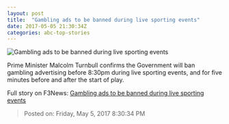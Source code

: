 ```yaml
---
layout: post
title:  "Gambling ads to be banned during live sporting events"
date: 2017-05-05 21:30:34Z
categories: abc-top-stories
---
```


![Gambling ads to be banned during live sporting events](http://www.abc.net.au/news/image/3720664-1x1-700x700.jpg)

Prime Minister Malcolm Turnbull confirms the Government will ban gambling advertising before 8:30pm during live sporting events, and for five minutes before and after the start of play.


Full story on F3News: [Gambling ads to be banned during live sporting events](http://www.f3nws.com/n/Sd3WnB)

> Posted on: Friday, May 5, 2017 8:30:34 PM
